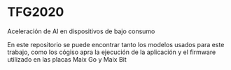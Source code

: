 # TFG2020
Aceleración de AI en dispositivos de bajo consumo


En este repositorio se puede encontrar tanto los modelos usados para este trabajo, como los cógiso apra la ejecución de la aplicación y el firmware utilizado en las placas Maix Go y Maix Bit
